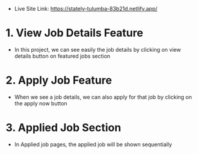 - Live Site Link: https://stately-tulumba-83b21d.netlify.app/

# 1. View Job Details Feature

- In this project, we can see easily the job details by clicking on view details button on featured jobs section

# 2. Apply Job Feature

- When we see a job details, we can also apply for that job by clicking on the apply now button

# 3. Applied Job Section

- In Applied job pages, the applied job will be shown sequentially
